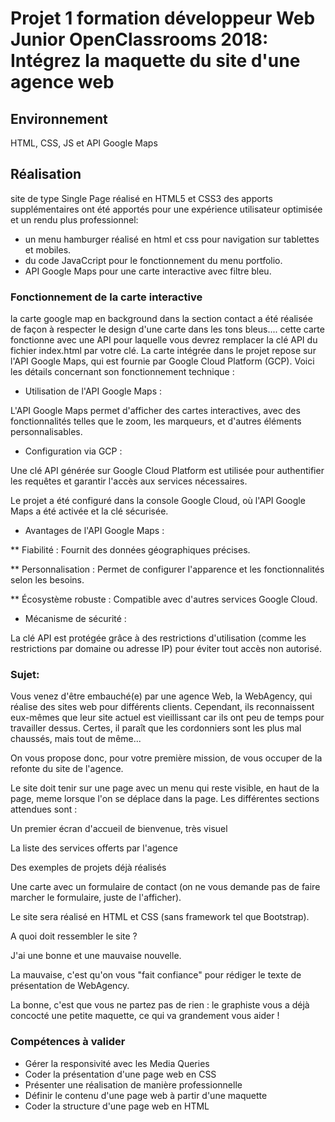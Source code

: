 # Projet 1 formation développeur Web Junior OpenClassrooms 2018: Intégrez la maquette du site d'une agence web 
## Environnement
HTML, CSS, JS et API Google Maps
## Réalisation 
site de type Single Page réalisé en HTML5 et CSS3 des apports supplémentaires ont été apportés pour une expérience utilisateur optimisée et un rendu plus professionnel:
* un menu hamburger réalisé en html et css pour navigation sur tablettes et mobiles.
* du code JavaCcript pour le fonctionnement du menu portfolio.
* API Google Maps pour une carte interactive avec filtre bleu.
### Fonctionnement de la carte interactive
la carte google map en background dans la section contact a été réalisée de façon à respecter le design d'une carte dans les tons bleus.... cette carte fonctionne avec une API pour laquelle vous devrez remplacer la clé API du fichier index.html par votre clé. 
La carte intégrée dans le projet repose sur l'API Google Maps, qui est fournie par Google Cloud Platform (GCP). Voici les détails concernant son fonctionnement technique :

* Utilisation de l'API Google Maps :

 L'API Google Maps permet d'afficher des cartes interactives, avec des fonctionnalités telles que le zoom, les marqueurs, et d'autres éléments personnalisables.

* Configuration via GCP :

 Une clé API générée sur Google Cloud Platform est utilisée pour authentifier les requêtes et garantir l'accès aux services nécessaires.

Le projet a été configuré dans la console Google Cloud, où l'API Google Maps a été activée et la clé sécurisée.

* Avantages de l'API Google Maps :

** Fiabilité : Fournit des données géographiques précises.

** Personnalisation : Permet de configurer l'apparence et les fonctionnalités selon les besoins.

** Écosystème robuste : Compatible avec d'autres services Google Cloud.

* Mécanisme de sécurité :

La clé API est protégée grâce à des restrictions d'utilisation (comme les restrictions par domaine ou adresse IP) pour éviter tout accès non autorisé.
### Sujet:
Vous venez d'être embauché(e) par une agence Web, la WebAgency, qui réalise des sites web pour différents clients. Cependant, ils reconnaissent eux-mêmes que leur site actuel est vieillissant car ils ont peu de temps pour travailler dessus. Certes, il paraît que les cordonniers sont les plus mal chaussés, mais tout de même...

On vous propose donc, pour votre première mission, de vous occuper de la refonte du site de l'agence.

Le site doit tenir sur une page avec un menu qui reste visible, en haut de la page, meme lorsque l'on se déplace dans la page. Les différentes sections attendues sont :

Un premier écran d'accueil de bienvenue, très visuel

La liste des services offerts par l'agence

Des exemples de projets déjà réalisés

Une carte avec un formulaire de contact (on ne vous demande pas de faire marcher le formulaire, juste de l'afficher).

Le site sera réalisé en HTML et CSS (sans framework tel que Bootstrap).

A quoi doit ressembler le site ?

J'ai une bonne et une mauvaise nouvelle.

La mauvaise, c'est qu'on vous "fait confiance" pour rédiger le texte de présentation de WebAgency.

La bonne, c'est que vous ne partez pas de rien : le graphiste vous a déjà concocté une petite maquette, ce qui va grandement vous aider !
### Compétences à valider
* Gérer la responsivité avec les Media Queries
* Coder la présentation d'une page web en CSS
* Présenter une réalisation de manière professionnelle
* Définir le contenu d'une page web à partir d'une maquette
* Coder la structure d'une page web en HTML

